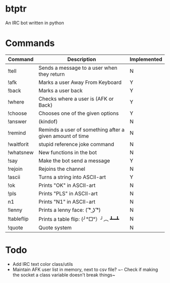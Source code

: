 # btptr

An IRC bot written in python

# Commands

| Command    | Description                                               | Implemented |
|------------|-----------------------------------------------------------|-------------|
| !tell      | Sends a message to a user when they return                |N			   |
| !afk       | Marks a user Away From Keyboard                           |Y			   |
| !back      | Marks a user back                                         |Y		       |
| !where     | Checks where a user is (AFK or Back)                      |Y     	   |
| !choose    | Chooses one of the given options                          |Y			   |
| !answer    | (kindof)                                                  |N			   |
| !remind    | Reminds a user of something after a given amount of time  |N			   |
| !waitforit | stupid reference joke command                             |N			   |
| !whatsnew  | New functions in the bot                                  |N			   |
| !say       | Make the bot send a message                               |Y			   |
| !rejoin    | Rejoins the channel                                       |N			   |
| !ascii     | Turns a string into ASCII-art                             |Y 		   |
| !ok        | Prints "OK" in ASCII-art                                  |N			   |
| !pls       | Prints "PLS" in ASCII-art                                 |N			   |
| n1         | Prints "N1" in ASCII-art                                  |N			   |
| !lenny     | Prints a lenny face:  ( ͡° ͜ʖ ͡°)                            |N			   |
| !tableflip | Prints a table flip: (╯°□°）╯︵ ┻━┻                       |N			   |
| !quote     | Quote system                                              |N            |

# Todo

- Add IRC text color class/utils
- Maintain AFK user list in memory, next to csv file?
~- Check if making the socket a class variable doesn't break things~
